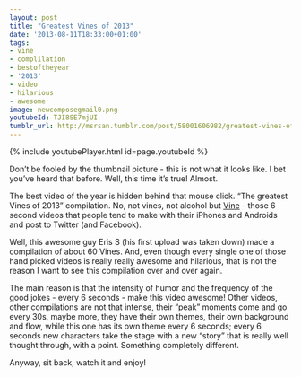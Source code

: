 ```yaml
---
layout: post
title: "Greatest Vines of 2013"
date: '2013-08-11T18:33:00+01:00'
tags:
- vine
- complilation
- bestoftheyear
- '2013'
- video
- hilarious
- awesome
image: newcomposegmail0.png
youtubeId: TJI8SE7mjUI
tumblr_url: http://msrsan.tumblr.com/post/58001606982/greatest-vines-of-2013
---
```


{% include youtubePlayer.html id=page.youtubeId %}

Don’t be fooled by the thumbnail picture - this is not what it looks like. I bet you’ve heard that before. Well, this time it’s true! Almost.

The best video of the year is hidden behind that mouse click. “The greatest Vines of 2013” compilation. No, not vines, not alcohol but [Vine](https://vine.co/) - those 6 second videos that people tend to make with their iPhones and Androids and post to Twitter (and Facebook). 

Well, this awesome guy Eris S (his first upload was taken down) made a compilation of about 60 Vines. And, even though every single one of those hand picked videos is really really awesome and hilarious, that is not the reason I want to see this compilation over and over again.

The main reason is that the intensity of humor and the frequency of the good jokes - every 6 seconds - make this video awesome! Other videos, other compilations are not that intense, their “peak” moments come and go every 30s, maybe more, they have their own themes, their own background and flow, while this one has its own theme every 6 seconds; every 6 seconds new characters take the stage with a new “story” that is really well thought through, with a point. Something completely different.

Anyway, sit back, watch it and enjoy! 